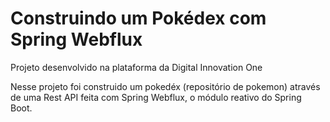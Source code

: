 # Construindo um Pokédex com Spring Webflux
 Projeto desenvolvido na plataforma da Digital Innovation One

Nesse projeto foi construido um pokedéx (repositório de pokemon) através de uma Rest API feita com Spring Webflux, o módulo reativo do Spring Boot.